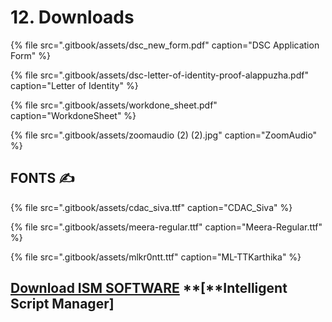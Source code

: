 # 12. Downloads



{% file src=".gitbook/assets/dsc\_new\_form.pdf" caption="DSC Application Form" %}

{% file src=".gitbook/assets/dsc-letter-of-identity-proof-alappuzha.pdf" caption="Letter of Identity" %}

{% file src=".gitbook/assets/workdone\_sheet.pdf" caption="WorkdoneSheet" %}

{% file src=".gitbook/assets/zoomaudio \(2\) \(2\).jpg" caption="ZoomAudio" %}

##                                     **FONTS** ✍ 

{% file src=".gitbook/assets/cdac\_siva.ttf" caption="CDAC\_Siva" %}

{% file src=".gitbook/assets/meera-regular.ttf" caption="Meera-Regular.ttf" %}

{% file src=".gitbook/assets/mlkr0ntt.ttf" caption="ML-TTKarthika" %}

## [**Download ISM SOFTWARE**](https://github.com/hasthamalp/test/blob/master/ISM300.zip?raw=true) **\[**Intelligent Script Manager\]



